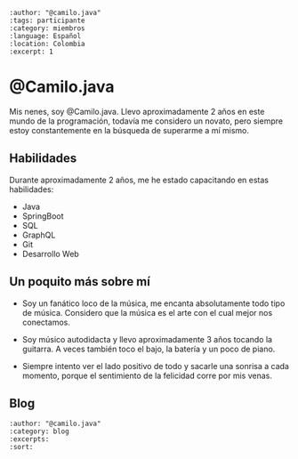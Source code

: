```{post} 2023-08-14
:author: "@camilo.java"
:tags: participante
:category: miembros
:language: Español
:location: Colombia
:excerpt: 1
```

# @Camilo.java

Mis nenes, soy @Camilo.java. Llevo aproximadamente 2 años en este mundo de la programación, todavía me considero un novato, pero siempre estoy constantemente en la búsqueda de superarme a mí mismo.

## Habilidades

Durante aproximadamente 2 años, me he estado capacitando en estas habilidades:

- Java
- SpringBoot
- SQL
- GraphQL
- Git
- Desarrollo Web

## Un poquito más sobre mí

- Soy un fanático loco de la música, me encanta absolutamente todo tipo de música. Considero que la música es el arte con el cual mejor nos conectamos.

- Soy músico autodidacta y llevo aproximadamente 3 años tocando la guitarra. A veces también toco el bajo, la batería y un poco de piano.

- Siempre intento ver el lado positivo de todo y sacarle una sonrisa a cada momento, porque el sentimiento de la felicidad corre por mis venas.

## Blog

```{postlist}
:author: "@camilo.java"
:category: blog
:excerpts:
:sort:
```
